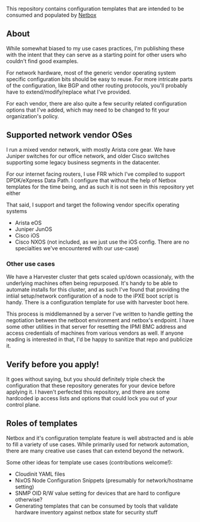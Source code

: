 This repository contains configuration templates that are intended to be consumed and populated by [Netbox](https://github.com/netbox-community/netbox)

## About
While somewhat biased to my use cases practices, I'm publishing these with the intent that they can serve as a starting point for other users who couldn't find good examples.

For network hardware, most of the generic vendor operating system specific configuration bits should be easy to reuse. For more intricate parts of the configuration, like BGP and other routing protocols, you'll probably have to extend/modify/replace what I've provided.

For each vendor, there are also quite a few security related configuration options that I've added, which may need to be changed to fit your organization's policy.

## Supported network vendor OSes
I run a mixed vendor network, with mostly Arista core gear. We have Juniper switches for our office network, and older Cisco switches supporting some legacy business segments in the datacenter.

For our internet facing routers, I use FRR which I've compiled to support DPDK/eXpress Data Path. I configure that without the help of Netbox templates for the time being, and as such it is not seen in this repository yet either 

That said, I support and target the following vendor specifix operating systems
- Arista eOS
- Juniper JunOS
- Cisco iOS
- Cisco NXOS (not included, as we just use the iOS config. There are no specialties we've encountered with our use-case)

### Other use cases
We have a Harvester cluster that gets scaled up/down ocassionaly, with the underlying machines often being repurposed. It's handy to be able to automate installs for this cluster, and as such I've found that providing the intiial setup/network configuration of a node to the iPXE boot script is handy. There is a configuration template for use with harvester boot here.

This process is middlemanned by a server I've written to handle getting the negotiation between the netboot environment and netbox's endpoint. I have some other utilities in that server for resetting the IPMI BMC address and access credentials of machines from various vendors as well. If anyone reading is interested in that, I'd be happy to sanitize that repo and publicize it.

## Verify before you apply!
It goes without saying, but you should definitely triple check the configuration that these repository generates for your device before applying it. I haven't perfected this repository, and there are some hardcoded ip access lists and options that could lock you out of your control plane.

## Roles of templates
Netbox and it's configuration template feature is well abstracted and is able to fill a variety of use cases. While primarily used for network automation, there are many creative use cases that can extend beyond the network.

Some other ideas for template use cases (contributions welcome!):
- Cloudinit YAML files
- NixOS Node Configuration Snippets (presumably for network/hostname setting)
- SNMP OID R/W value setting for devices that are hard to configure otherwise?
- Generating templates that can be consumed by tools that validate hardware inventory against netbox state for security stuff
